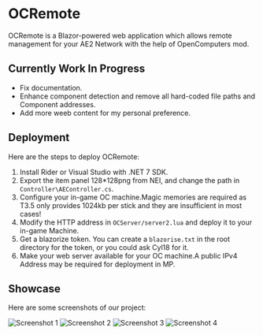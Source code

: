 # OCRemote

OCRemote is a Blazor-powered web application which allows remote management for your AE2 Network with the help of OpenComputers mod.

## Currently Work In Progress

- Fix documentation.
- Enhance component detection and remove all hard-coded file paths and Component addresses.
- Add more weeb content for my personal preference.

## Deployment

Here are the steps to deploy OCRemote:

1. Install Rider or Visual Studio with .NET 7 SDK.
2. Export the item panel 128*128png from NEI, and change the path in `Controller\AEController.cs`.
3. Configure your in-game OC machine.Magic memories are required as T3.5 only provides 1024kb per stick and they are insufficient in most cases!
4. Modify the HTTP address in `OCServer/server2.lua` and deploy it to your in-game Machine.
5. Get a blazorize token. You can create a `blazorise.txt` in the root directory for the token, or you could ask Cyl18 for it.
6. Make your web server available for your OC machine.A public IPv4 Address may be required for deployment in MP.

## Showcase

Here are some screenshots of our project:

![Screenshot 1](docs/1.png)
![Screenshot 2](docs/2.png)
![Screenshot 3](docs/3.5.jpg)
![Screenshot 4](docs/3.png)
